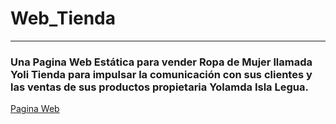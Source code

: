 # Web_Tienda
-------------------------------------------------------------------------------------
### Una Pagina Web Estática para vender Ropa de Mujer llamada Yoli Tienda para impulsar la comunicación con sus clientes y las ventas de sus productos propietaria Yolamda Isla Legua.
[Pagina Web](https://zelechos.github.io/Web_Tienda/)
